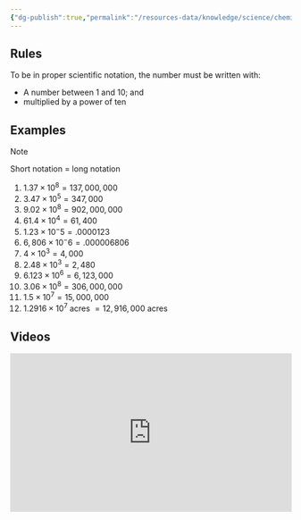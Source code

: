 ```yaml
---
{"dg-publish":true,"permalink":"/resources-data/knowledge/science/chemistry/scientific-notation/"}
---
```


## Rules
To be in proper scientific notation, the number must be written with:
* A number between 1 and 10; and
* multiplied by a power of ten

## Examples

> [!note]
> Short notation = long notation

1. $1.37 \times 10^8 = 137,000,000$
2. $3.47 \times 10^5 = 347,000$
3. $9.02 \times 10^8= 902,000,000$
4. $61.4 \times 10^4 = 61,400$
5. $1.23 \times 10^-5 = .0000123$
6. $6,806 \times 10^-6 = .000006806$
7. $4 \times 10^3 = 4,000$
8. $2.48 \times 10^3 = 2,480$
9. $6.123 \times 10^6 = 6,123,000$
10. $3.06 \times 10^8 = 306,000,000$
11. $1.5 \times 10^7 = 15,000,000$
12. $1.2916 \times 10^7$ acres $= 12,916,000$ acres

## Videos

<iframe src="https://www.youtube.com/embed/ZtB0vJMGve4" title="" style="width:100%; aspect-ratio:16/9" loading="lazy" frameborder="0" allow="accelerometer; autoplay; clipboard-write; encrypted-media; gyroscope; picture-in-picture; web-share" allowfullscreen></iframe>
